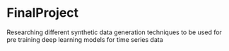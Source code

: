 # FinalProject
Researching different synthetic data generation techniques to be used for pre training deep learning models for time series data
